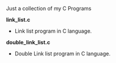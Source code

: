 Just a collection of my C Programs


<b>link_list.c</b>
* Link list program in C language.

<b>double_link_list.c</b>
* Double Link list program in C language.
